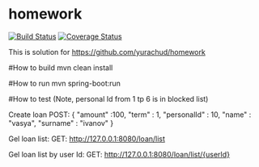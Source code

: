 # homework  
[![Build Status](https://travis-ci.org/antonkudinov/homework.svg?branch=master)](https://travis-ci.org/antonkudinov/homework)
[![Coverage Status](http://img.shields.io/coveralls/antonkudinov/homework/master.svg?style=flat-square)](https://coveralls.io/antonkudinov/homework)

This is  solution for https://github.com/yurachud/homework

#How to build
mvn clean install

#How to run
mvn spring-boot:run



#How to test  (Note, personal Id from 1 tp 6 is in blocked list)

Create loan
POST: 
{
  "amount" :100,
  "term" : 1,
  "personalId" : 10,
  "name" : "vasya",
  "surname" : "ivanov"
}

Gel loan list:
GET: http://127.0.0.1:8080/loan/list

Gel loan list by user Id:
GET: http://127.0.0.1:8080/loan/list/{userId}
